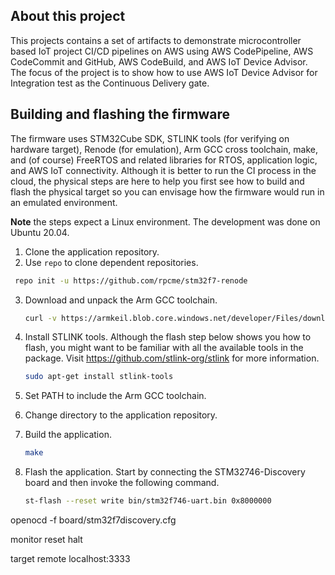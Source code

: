 ## About this project

This projects contains a set of artifacts to demonstrate
microcontroller based IoT project CI/CD pipelines on AWS using AWS
CodePipeline, AWS CodeCommit and GitHub, AWS CodeBuild, and AWS IoT
Device Advisor. The focus of the project is to show how to use AWS IoT
Device Advisor for Integration test as the Continuous Delivery gate.

## Building and flashing the firmware

The firmware uses STM32Cube SDK, STLINK tools (for verifying on
hardware target), Renode (for emulation), Arm GCC cross toolchain,
make, and (of course) FreeRTOS and related libraries for RTOS,
application logic, and AWS IoT connectivity.  Although it is better to
run the CI process in the cloud, the physical steps are here to help
you first see how to build and flash the physical target so you can
envisage how the firmware would run in an emulated environment.

**Note** the steps expect a Linux environment. The development was
done on Ubuntu 20.04.

1. Clone the application repository.
2. Use `repo` to clone dependent repositories.

  ```bash
   repo init -u https://github.com/rpcme/stm32f7-renode
   ```
3. Download and unpack the Arm GCC toolchain.

   ```bash
   curl -v https://armkeil.blob.core.windows.net/developer/Files/downloads/gnu-rm/10.3-2021.10/gcc-arm-none-eabi-10.3-2021.10-x86_64-linux.tar.bz2 | tar xjf -
   ```

4. Install STLINK tools. Although the flash step below shows you how
   to flash, you might want to be familiar with all the available
   tools in the package.  Visit https://github.com/stlink-org/stlink
   for more information.
   
   ```bash
   sudo apt-get install stlink-tools
   ```
4. Set PATH to include the Arm GCC toolchain.
5. Change directory to the application repository.
6. Build the application.

   ```bash
   make
   ```
7. Flash the application. Start by connecting the STM32746-Discovery
   board and then invoke the following command.
   
   ```bash
   st-flash --reset write bin/stm32f746-uart.bin 0x8000000
   ```
   


openocd -f board/stm32f7discovery.cfg

monitor reset halt

target remote localhost:3333

